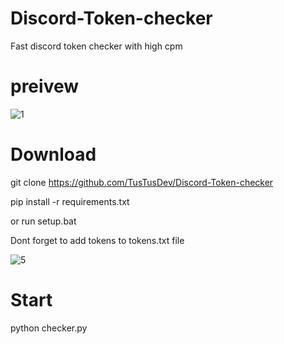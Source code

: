 # Discord-Token-checker
Fast discord token checker with high cpm

# preivew 

![1](https://i.imgur.com/fLEPMfv.gif)

# Download

git clone https://github.com/TusTusDev/Discord-Token-checker

pip install -r requirements.txt

or run setup.bat

Dont forget to add tokens to tokens.txt file



![5](https://i.imgur.com/gIOzIUs.png)

# Start 
python checker.py
